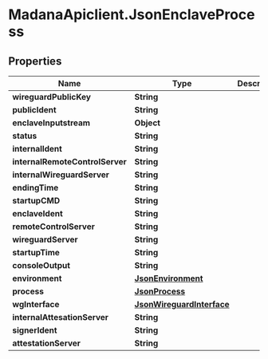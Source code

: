 # MadanaApiclient.JsonEnclaveProcess

## Properties

Name | Type | Description | Notes
------------ | ------------- | ------------- | -------------
**wireguardPublicKey** | **String** |  | [optional] 
**publicIdent** | **String** |  | [optional] 
**enclaveInputstream** | **Object** |  | [optional] 
**status** | **String** |  | [optional] 
**internalIdent** | **String** |  | [optional] 
**internalRemoteControlServer** | **String** |  | [optional] 
**internalWireguardServer** | **String** |  | [optional] 
**endingTime** | **String** |  | [optional] 
**startupCMD** | **String** |  | [optional] 
**enclaveIdent** | **String** |  | [optional] 
**remoteControlServer** | **String** |  | [optional] 
**wireguardServer** | **String** |  | [optional] 
**startupTime** | **String** |  | [optional] 
**consoleOutput** | **String** |  | [optional] 
**environment** | [**JsonEnvironment**](JsonEnvironment.md) |  | [optional] 
**process** | [**JsonProcess**](JsonProcess.md) |  | [optional] 
**wgInterface** | [**JsonWireguardInterface**](JsonWireguardInterface.md) |  | [optional] 
**internalAttesationServer** | **String** |  | [optional] 
**signerIdent** | **String** |  | [optional] 
**attestationServer** | **String** |  | [optional] 


